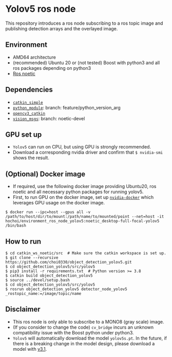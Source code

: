 # Yolov5 ros node
This repository introduces a ros node subscribing to a ros topic image and publishing detection arrays and the overlayed image.

## Environment
* AMD64 architecture
* (recommended) Ubuntu 20 or (not tested) Boost with python3 and all ros packages depending on python3
* [Ros noetic](http://wiki.ros.org/noetic)

## Dependencies
* [`catkin_simple`](https://github.com/catkin/catkin_simple)
* [`python_module`](https://github.com/ethz-asl/schweizer_messer.git): branch: feature/python_version_arg
* [`opencv3_catkin`](https://github.com/ethz-asl/opencv3_catkin)
* [`vision_msgs`](https://github.com/ros-perception/vision_msgs): branch: noetic-devel

## GPU set up
* `Yolov5` can run on CPU, but using GPU is strongly recommended.
* Download a corresponding nvidia driver and confirm that `$ nvidia-smi` shows the result.

## (Optional) Docker image
* If required, use the following docker image providing Ubuntu20, ros noetic and all necessary python packages for running yolov5.
* First, to run GPU on the docker image, set up [`nvidia-docker`](https://github.com/NVIDIA/nvidia-docker) which leverages GPU usage on the docker image.
```
$ docker run --ipc=host --gpus all -v /path/to/host/dir/to/mount:/path/name/to/mounted/point --net=host -it hochoi/environment_ros_node_yolov5:noetic_desktop-full-focal-yolov5 /bin/bash
```

## How to run
```
$ cd catkin_ws_noetic/src  # Make sure the catkin workspace is set up.
$ git clone --recursive https://github.com/choi0330/object_detection_yolov5.git
$ cd object_detection_yolov5/src/yolov5
$ pip3 install -r requirements.txt  # Python version >= 3.8
$ catkin build object_detection_yolov5
$ source ../devel/setup.bash
$ cd object_detection_yolov5/src/yolov5
$ rosrun object_detection_yolov5 detector_node_yolov5 _rostopic_name:=/image/topic/name
```

## Disclaimer
* This ros node is only able to subscribe to a MONO8 (gray scale) image.
* (If you consider to change the code) `cv_bridge` incurs an unknown compatibility issue with the Boost python under python3.
* `Yolov5` will automatically download the model `yolov5s.pt`. In the future, if there is a breaking change in the model design, please download a model with [v3.1](https://github.com/ultralytics/yolov5/releases/download/v3.1/yolov5s.pt). 
